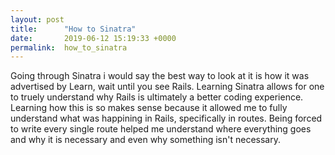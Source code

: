 ```yaml
---
layout: post
title:      "How to Sinatra"
date:       2019-06-12 15:19:33 +0000
permalink:  how_to_sinatra
---
```



Going through Sinatra i would say the best way to look at it is how it was advertised by Learn, wait until you see Rails. Learning Sinatra allows for one to truely understand why Rails is ultimately a better coding experience. Learning how this is so makes sense because it allowed me to fully understand what was happining in Rails, specifically in routes. Being forced to write every single route helped me understand where everything goes and why it is necessary and even why something isn't necessary. 
